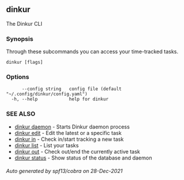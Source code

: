 <!--
Dinkur the task time tracking utility.
<https://github.com/dinkur/dinkur>

SPDX-FileCopyrightText: 2021 Kalle Fagerberg
SPDX-License-Identifier: CC-BY-4.0
-->

## dinkur

The Dinkur CLI

### Synopsis

Through these subcommands you can access your time-tracked tasks.

```
dinkur [flags]
```

### Options

```
      --config string   config file (default "~/.config/dinkur/config.yaml")
  -h, --help            help for dinkur
```

### SEE ALSO

- [dinkur daemon](dinkur_daemon.md) - Starts Dinkur daemon process
- [dinkur edit](dinkur_edit.md) - Edit the latest or a specific task
- [dinkur in](dinkur_in.md) - Check in/start tracking a new task
- [dinkur list](dinkur_list.md) - List your tasks
- [dinkur out](dinkur_out.md) - Check out/end the currently active task
- [dinkur status](dinkur_status.md) - Show status of the database and daemon

###### Auto generated by spf13/cobra on 28-Dec-2021
